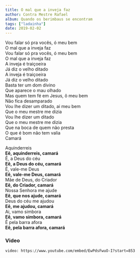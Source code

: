 ```yaml
---
title: O mal que a inveja faz
author: Contra Mestre Rafael
album: Quando os berimbaus se encontram
tags: ["ladainha"]
date: 2019-02-02
---
```


Vou falar só pra vocês, ó meu bem  
O mal que a inveja faz  
Vou falar só pra vocês, ó meu bem  
O mal que a inveja faz  
A inveja é traiçoeira  
Já diz o velho ditado  
A inveja é traiçoeira  
Já diz o velho ditado  
Basta ter um dom divino  
Que aparece o mau olhado  
Mas quem tem fé em Jesus, ô meu bem  
Não fica desamparado  
Vou lhe dizer um ditado, ai meu bem  
Que o meu mestre me dizia  
Vou lhe dizer um ditado  
Que o meu mestre me dizia  
Que na boca de quem não presta  
O que é bom não tem valia  
Camará

Aquinderreis  
**Eê, aquinderreis, camará**  
Ê, a Deus do céu  
**Eê, a Deus do céu, camará**  
Ê, vale-me Deus  
**Eê, vale-me Deus, camará**  
Mãe de Deus, do Criador  
**Eê, do Criador, camará**  
Nossa Senhora me ajude  
**Eê, que nos ajude, camará**  
Deus do céu me ajudou  
**Eê, me ajudou, camará**  
Ai, vamo simbora  
**Eê, vamo simbora, camará**  
Ê pela barra afora  
**Eê, pela barra afora, camará**

### Video

`video: https://www.youtube.com/embed/EwPdsFwuO-I?start=853`
